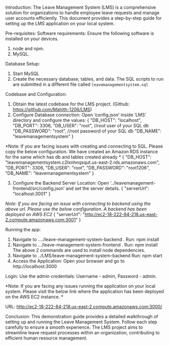 Introduction:
The Leave Management System (LMS) is a comprehensive solution for organizations to handle employee leave requests and manage user accounts efficiently. This document provides a step-by-step guide for setting up the LMS application on your local system.

Pre-requisites:
Software requirements: Ensure the following software is installed on your devices.
1. node and npm.
2. MySQL.

Database Setup:
1. Start MySQL
2. Create the necessary database, tables, and data. The SQL scripts to run are submitted in a different file called `leavemanagementsystem.sql`

Codebase and Configuration:
1. Obtain the latest codebase for the LMS project. (Github: https://github.com/Mahith-1206/LMS)
2. Configure Database connection: Open ‘config.json’ inside ‘LMS’ directory and configure the values:
{
  "DB_HOST": "localhost",
  "DB_PORT": 3306,
  "DB_USER": "root", //root user of your SQL db
  "DB_PASSWORD": "root", //root password of your SQL db
  "DB_NAME": "leavemanagementsystem"
}

*Note: If you are facing issues with creating and connecting to SQL. Please copy the below configuration. We have created an Amazon RDS instance for the same which has db and tables created already *
{
  "DB_HOST": "leavemanagementsystem.c2lxnhnqsqut.us-east-2.rds.amazonaws.com",
  "DB_PORT": 3306,
  "DB_USER": "root",
  "DB_PASSWORD": "root1206",
  "DB_NAME": "leavemanagementsystem"
}

3. Configure the Backend Server Location: Open ‘../leavemanagement-frontend/src/config.json’ and set the server details.
{
  "serverUrl": "localhost:3001"
}

*Note: If you are facing an issue with connecting to backend using the above url. Please use the below configuration. A backend has been deployed on AWS EC2*
{
  "serverUrl": "http://ec2-18-222-84-218.us-east-2.compute.amazonaws.com:3001"
}


Running the app:
1. Navigate to …./leave-management-system-backend . Run: npm install
2. Navigate to …/leave-management-system-frontend . Run: npm install
The above 2 commands are used to install node dependencies.
3. Navigate to ../LMS/leave-management-system-backend  Run: npm start 
4. Access the Application: Open your browser and go to http://localhost:3000

Login: Use the admin credentials: Username - admin, Password - admin.

*Note: If you are facing any issues running the application on your local system. Please visit the below link where the application has been deployed on the AWS EC2 instance. * 

URL: http://ec2-18-222-84-218.us-east-2.compute.amazonaws.com:3000/

Conclusion:
This demonstration guide provides a detailed walkthrough of setting up and running the Leave Management System. Follow each step carefully to ensure a smooth experience. The LMS project aims to streamline leave request processes within an organization, contributing to efficient human resource management.
